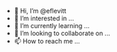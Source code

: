 - 👋 Hi, I’m @eflevitt
- 👀 I’m interested in ...
- 🌱 I’m currently learning ...
- 💞️ I’m looking to collaborate on ...
- 📫 How to reach me ...

<!---
eflevitt/eflevitt is a ✨ special ✨ repository because its `README.md` (this file) appears on your GitHub profile.
You can click the Preview link to take a look at your changes.
--->
